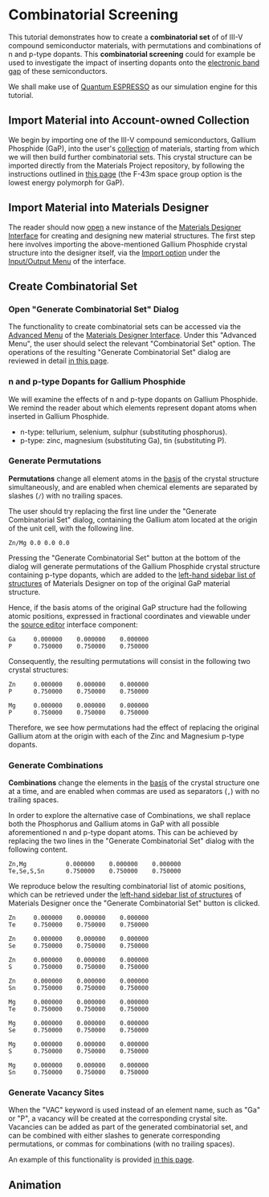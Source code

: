 # Combinatorial Screening

This tutorial demonstrates how to create a **combinatorial set** of of III-V compound semiconductor materials, with permutations and combinations of n and p-type dopants. This **combinatorial screening** could for example be used to investigate the impact of inserting dopants onto the [electronic band gap](../../properties-directory/non-scalar/band-gaps.md) of these semiconductors. 

We shall make use of [Quantum ESPRESSO](../../software-directory/modeling/quantum-espresso/overview.md) as our simulation engine for this tutorial.

## Import Material into Account-owned Collection

We begin by importing one of the III-V compound semiconductors, Gallium Phosphide (GaP), into the user's [collection](../../accounts/collections.md) of materials, starting from which we will then build further combinatorial sets. This crystal structure can be imported directly from the Materials Project repository, by following the instructions outlined in [this page](../../materials/actions/import.md) (the F-43m space group option is the lowest energy polymorph for GaP). 

## Import Material into Materials Designer

The reader should now [open](../../entities-general/actions/create.md) a new instance of the [Materials Designer Interface](../../materials-designer/overview.md) for creating and designing new material structures. The first step here involves importing the above-mentioned Gallium Phosphide crystal structure into the designer itself, via the [Import option](../../materials-designer/header-menu/input-output/import.md) under the [Input/Output Menu](../../materials-designer/header-menu/input-output.md) of the interface.

## Create Combinatorial Set

### Open "Generate Combinatorial Set" Dialog

The functionality to create combinatorial sets can be accessed via the [Advanced Menu](../../materials-designer/header-menu/advanced.md) of the [Materials Designer Interface](../../materials-designer/overview.md). Under this "Advanced Menu", the user should select the relevant "Combinatorial Set" option. The operations of the resulting "Generate Combinatorial Set" dialog are reviewed in detail [in this page](../../materials-designer/header-menu/advanced/combinatorial-set.md). 

### n and p-type Dopants for Gallium Phosphide

We will examine the effects of n and p-type dopants on Gallium Phosphide. We remind the reader about which elements represent dopant atoms when inserted in Gallium Phosphide.

- n-type: tellurium, selenium, sulphur (substituting phosphorus).
- p-type: zinc, magnesium (substituting Ga), tin (substituting P).

### Generate Permutations

**Permutations** change all element atoms in the [basis](../../properties-directory/structural/basis.md) of the crystal structure simultaneously, and are enabled when chemical elements are separated by slashes (`/`) with no trailing spaces.

The user should try replacing the first line under the "Generate Combinatorial Set" dialog, containing the Gallium atom located at the origin of the unit cell, with the following line.

```text
Zn/Mg 0.0 0.0 0.0
```

Pressing the "Generate Combinatorial Set" button at the bottom of the dialog will generate permutations of the Gallium Phosphide crystal structure containing p-type dopants, which are added to the [left-hand sidebar list of structures](../../materials-designer/sidebar-items.md) of Materials Designer on top of the original GaP material structure.

Hence, if the basis atoms of the original GaP structure had the following atomic positions, expressed in fractional coordinates and viewable under the [source editor](../../materials-designer/source-editor/basis.md) interface component:

```text
Ga     0.000000    0.000000    0.000000 
P      0.750000    0.750000    0.750000 
```

Consequently, the resulting permutations will consist in the following two crystal structures:

```text
Zn     0.000000    0.000000    0.000000 
P      0.750000    0.750000    0.750000 
```

```text
Mg     0.000000    0.000000    0.000000 
P      0.750000    0.750000    0.750000 
```

Therefore, we see how permutations had the effect of replacing the original Gallium atom at the origin with each of the Zinc and Magnesium p-type dopants.

### Generate Combinations

**Combinations** change the elements in the [basis](../../properties-directory/structural/basis.md) of the crystal structure one at a time, and are enabled when commas are used as separators (`,`) with no trailing spaces. 

In order to explore the alternative case of Combinations, we shall replace both the Phosphorus and Gallium atoms in GaP with all possible aforementioned n and p-type dopant atoms. This can be achieved by replacing the two lines in the "Generate Combinatorial Set" dialog with the following content.

```text
Zn,Mg           0.000000    0.000000    0.000000
Te,Se,S,Sn      0.750000    0.750000    0.750000 
```

We reproduce below the resulting combinatorial list of atomic positions, which can be retrieved under the [left-hand sidebar list of structures](../../materials-designer/sidebar-items.md) of Materials Designer once the "Generate Combinatorial Set" button is clicked.

```text
Zn     0.000000    0.000000    0.000000 
Te     0.750000    0.750000    0.750000 
```

```text
Zn     0.000000    0.000000    0.000000 
Se     0.750000    0.750000    0.750000 
```

```text
Zn     0.000000    0.000000    0.000000 
S      0.750000    0.750000    0.750000 
```

```text
Zn     0.000000    0.000000    0.000000 
Sn     0.750000    0.750000    0.750000 
```

```text
Mg     0.000000    0.000000    0.000000 
Te     0.750000    0.750000    0.750000 
```

```text
Mg     0.000000    0.000000    0.000000 
Se     0.750000    0.750000    0.750000 
```

```text
Mg     0.000000    0.000000    0.000000 
S      0.750000    0.750000    0.750000 
```

```text
Mg     0.000000    0.000000    0.000000 
Sn     0.750000    0.750000    0.750000 
```

### Generate Vacancy Sites

When the "VAC" keyword is used instead of an element name, such as "Ga" or "P", a vacancy will be created at the corresponding crystal site. Vacancies can be added as part of the generated combinatorial set, and can be combined with either slashes to generate corresponding permutations, or commas for combinations (with no trailing spaces). 

An example of this functionality is provided [in this page](../../materials-designer/header-menu/advanced/combinatorial-set.md#vacancy-sites).

## Animation




